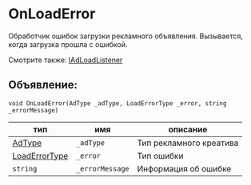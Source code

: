 # OnLoadError
Обработчик ошибок загрузки рекламного объявления. Вызывается, когда загрузка прошла c ошибкой.

Смотрите также: [IAdLoadListener](IAdLoadListener.md)

## Объявление:

`void OnLoadError(AdType _adType, LoadErrorType _error, string _errorMessage)`

тип | имя | описание
-|-|-
[AdType](../enums/AdType.md) | `_adType` | Тип рекламного креатива
[LoadErrorType](../../enums/LoadErrorType.md) | `_error` | Тип ошибки
`string` | `_errorMessage` | Информация об ошибке